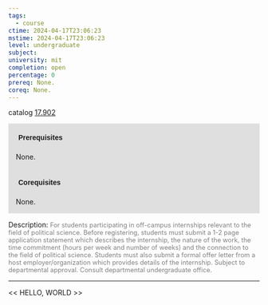 ```yaml
---
tags:
  - course
ctime: 2024-04-17T23:06:23
mstime: 2024-04-17T23:06:23
level: undergraduate
subject: 
university: mit
completion: open
percentage: 0
prereq: None.
coreq: None.
---
```


catalog [17.902](http://student.mit.edu/catalog/m17b.html#17.902)

<span style="display: block; padding: 15px; background-color: rgb(100, 100, 100, 0.2);"><font id="m_prereq1651_0" style="display: block; font-family: Arial, sans-serif; font-weight: bold; padding: 5px">Prerequisites</font><br><span id="prereq1651_0">None.</span></span>
<span style="display: block; padding: 15px; background-color: rgb(100, 100, 100, 0.2);"><font id="m_coreq1651_0" style="display: block; font-family: Arial, sans-serif; font-weight: bold; padding: 5px">Corequisites</font><br><span id="coreq1651_0">None.</span></span>

<font style="">Description:</font>
<font style="color: grey; font-size: 0.8rem;">For students participating in off-campus internships relevant to the field of political science. Before registering, students must submit a 1-2 page application statement which describes the internship, the nature of the work, the time commitment (hours per week and number of weeks) and the connection to the field of political science. Students must also submit a formal offer letter from a host employer/organization which provides details of the internship. Subject to departmental approval. Consult departmental undergraduate office.</font>



---

<< HELLO, WORLD >>
